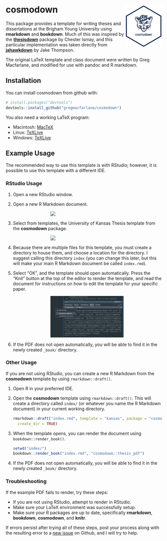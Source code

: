 
<!-- README.md is generated from README.Rmd. Please edit that file -->

# cosmodown <img src="man/figures/cosmodown-large.png" align="right" width="120" />

<!-- badges: start -->
<!-- badges: end -->

This package provides a template for writing theses and dissertations at
the Brigham Young University using **rmarkdown** and **bookdown**. Much
of this was inspired by the
[**thesisdown**](https://github.com/ismayc/thesisdown) package by
Chester Ismay, and this particular implementation was taken directly
from [**jahawkdown**](https://github.com/wjakethompson/jayhawkdown) by
Jake Thompson.

The original LaTeX template and class document were written by Greg
Macfarlane, and modified for use with pandoc and R markdown.

## Installation

You can install cosmodown from github with:

``` r
# install.packages("devtools")
devtools::install_github("gregmacfarlane/cosmodown")
```

You also need a working LaTeX program:

-   Macintosh: [MacTeX](https://tug.org/mactex/mactex-download.html)
-   Linux:
    [TeXLive](https://www.tug.org/texlive/acquire-netinstall.html)
-   Windows: [TeXLive](https://www.tug.org/texlive/windows.html)

## Example Usage

The recommended way to use this template is with RStudio; however, it is
possible to use this template with a different IDE.

### RStudio Usage

1.  Open a new RStudio window.

2.  Open a new R Markdown document.

    <img src="README/rmarkdown.png" width="50%" style="display: block; margin: auto;" />

3.  Select from templates, the University of Kansas Thesis template from
    the **cosmodown** package.

    <img src="README/select-template.png" width="50%" style="display: block; margin: auto;" />

4.  Because there are multiple files for this template, you must create
    a directory to house them, and choose a location for the directory.
    I suggest calling this directory `index` (you can change this later,
    but this will make your main R Markdown document be called
    `index.rmd`).

5.  Select “OK”, and the template should open automatically. Press the
    “Knit” button at the top of the editor to render the template, and
    read the document for instructions on how to edit the template for
    your specific paper.

    <img src="README/knit.png" width="50%" style="display: block; margin: auto;" />

6.  If the PDF does not open automatically, you will be able to find it
    in the newly created `_book/` directory.

### Other Usage

If you are not using RStudio, you can create a new R Markdown from the
**cosmodown** template by using `rmarkdown::draft()`.

1.  Open R in your preferred IDE.

2.  Open the **cosmodown** template using `rmarkdown::draft()`. This
    will create a directory called `index/` (or whatever you name the R
    Markdown document) in your current working directory.

    ``` r
    rmarkdown::draft("index.rmd", template = "kansas", package = "cosmodown",
      create_dir = TRUE)
    ```

3.  When the template opens, you can render the document using
    `bookdown::render_book()`.

    ``` r
    setwd("index/")
    bookdown::render_book("index.rmd", "cosmodown::thesis_pdf")
    ```

4.  If the PDF does not open automatically, you will be able to find it
    in the newly created `_book/` directory.

### Troubleshooting

If the example PDF fails to render, try these steps:

-   If you are not using RStudio, attempt to render in RStudio.
-   Make sure your LaTeX environment was successfully setup.
-   Make sure your R packages are up to date, specifically
    **rmarkdown**, **bookdown**, **cosmodown**, and **knitr**.

If errors persist after trying all of these steps, post your process
along with the resulting error to a [new
issue](https://github.com/gregmacfarlane/cosmodown/issues) on Github,
and I will try to help.
